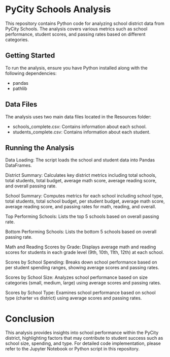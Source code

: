 # PyCity Schools Analysis
This repository contains Python code for analyzing school district data from PyCity Schools. The analysis covers various metrics such as school performance, student scores, and passing rates based on different categories.

## Getting Started
To run the analysis, ensure you have Python installed along with the following dependencies:

* pandas
* pathlib


## Data Files
The analysis uses two main data files located in the Resources folder:

* schools_complete.csv: Contains information about each school.
* students_complete.csv: Contains information about each student.

## Running the Analysis
Data Loading: The script loads the school and student data into Pandas DataFrames.

District Summary: Calculates key district metrics including total schools, total students, total budget, average math score, average reading score, and overall passing rate.

School Summary: Computes metrics for each school including school type, total students, total school budget, per student budget, average math score, average reading score, and passing rates for math, reading, and overall.

Top Performing Schools: Lists the top 5 schools based on overall passing rate.

Bottom Performing Schools: Lists the bottom 5 schools based on overall passing rate.

Math and Reading Scores by Grade: Displays average math and reading scores for students in each grade level (9th, 10th, 11th, 12th) at each school.

Scores by School Spending: Breaks down school performance based on per student spending ranges, showing average scores and passing rates.

Scores by School Size: Analyzes school performance based on size categories (small, medium, large) using average scores and passing rates.

Scores by School Type: Examines school performance based on school type (charter vs district) using average scores and passing rates.

# Conclusion
This analysis provides insights into school performance within the PyCity district, highlighting factors that may contribute to student success such as school size, spending, and type. For detailed code implementation, please refer to the Jupyter Notebook or Python script in this repository.
